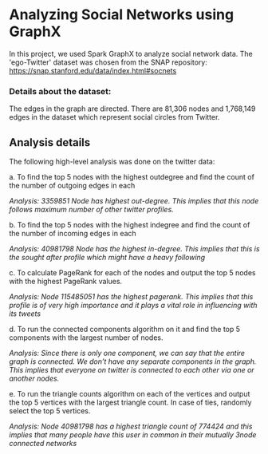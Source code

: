 # Analyzing Social Networks using GraphX

In this project, we used Spark GraphX to analyze social network data. The 'ego-Twitter' dataset was chosen from the SNAP repository: https://snap.stanford.edu/data/index.html#socnets

### Details about the dataset:

The edges in the graph are directed. There are 81,306 nodes and 1,768,149 edges in the dataset which represent social circles from Twitter. 

## Analysis details

The following high-level analysis was done on the twitter data:

a. To find the top 5 nodes with the highest outdegree and find the count of the number of outgoing
edges in each

*Analysis: 3359851 Node has highest out-degree. This implies that this node follows maximum number of other twitter profiles.*

b. To find the top 5 nodes with the highest indegree and find the count of the number of incoming edges
in each

*Analysis: 40981798 Node has the highest in-degree. This implies that this is the sought after profile which might have a heavy following*

c. To calculate PageRank for each of the nodes and output the top 5 nodes with the highest PageRank
values. 

*Analysis: Node 115485051 has the highest pagerank. This implies that this profile is of very high importance and it plays a vital role in influencing with its tweets*

d. To run the connected components algorithm on it and find the top 5 components with the largest
number of nodes.

*Analysis: Since there is only one component, we can say that the entire graph is connected. We don’t have any separate components in the graph. This implies that everyone on twitter is connected to each other via one or another nodes.*

e. To run the triangle counts algorithm on each of the vertices and output the top 5 vertices with the
largest triangle count. In case of ties, randomly select the top 5 vertices.

*Analysis: Node 40981798 has a highest triangle count of 774424 and this implies that many people have this user in common in their mutually 3node connected networks*
